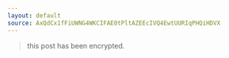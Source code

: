 ```yaml
---
layout: default
source: AxQdCx1fFiUWNG4WKCIFAE0tPltAZEEcIVQ4EwtUURIqPHQiHDVX
---
```


> this post has been encrypted.
